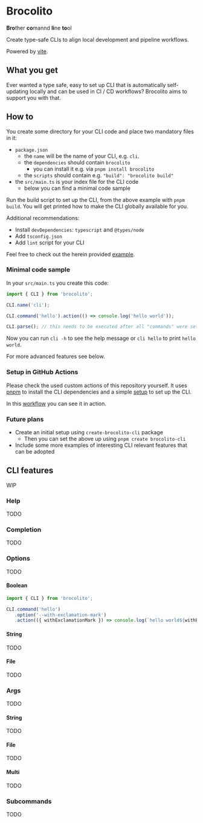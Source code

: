 # Brocolito

**Bro**ther **co**mannd **li**ne **to**ol

Create type-safe CLIs to align local development and pipeline workflows.

Powered by [vite](https://www.npmjs.com/package/vite).

## What you get

Ever wanted a type safe, easy to set up CLI that is automatically self-updating locally and can be used
in CI / CD workflows? Brocolito aims to support you with that.

## How to

You create some directory for your CLI code and place two mandatory files in it:

- `package.json`
  - the `name` will be the name of your CLI, e.g. `cli`.
  - the `dependencies` should contain `brocolito`
    - you can install it e.g. via `pnpm install brocolito`
  - the `scripts` should contain e.g. `"build": "brocolito build"`
- the `src/main.ts` is your index file for the CLI code
  - below you can find a minimal code sample

Run the build script to set up the CLI, from the above example with `pnpm build`.
You will get printed how to make the CLI globally available for you.

Additional recommendations:

- Install `devDependencies`: `typescript` and `@types/node`
- Add `tsconfig.json`
- Add `lint` script for your CLI

Feel free to check out the herein provided [example](.github/cli).

### Minimal code sample
In your `src/main.ts` you create this code:

```ts
import { CLI } from 'brocolito';

CLI.name('cli');

CLI.command('hello').action(() => console.log('hello world'));

CLI.parse(); // this needs to be executed after all "commands" were set up
```

Now you can run `cli -h` to see the help message or `cli hello` to print `hello world`.

For more advanced features see below.

### Setup in GitHub Actions

Please check the used custom actions of this repository yourself. It uses [pnpm](.github/actions/pnpm-install)
to install the CLI dependencies and a simple [setup](.github/actions/brocolito-setup) to set up the CLI.

In this [workflow](.github/workflows/pr.yml) you can see it in action.

### Future plans

- Create an initial setup using `create-brocolito-cli` package
  - Then you can set the above up using `pnpm create brocolito-cli`
- Include some more examples of interesting CLI relevant features that can be adopted

## CLI features

WIP

### Help

TODO

### Completion

TODO

### Options

TODO

#### Boolean
```ts
import { CLI } from 'brocolito';

CLI.command('hello')
   .option('--with-exclamation-mark')
   .action(({ withExclamationMark }) => console.log(`hello world${withExclamationMark ? '!' : ''}`));
```

#### String

TODO

#### File

TODO

### Args

TODO

#### String

TODO

#### File

TODO

#### Multi

TODO

### Subcommands

TODO
